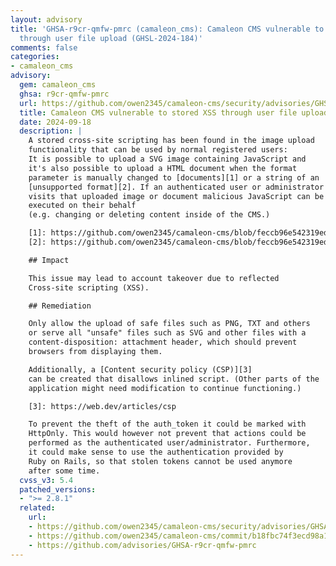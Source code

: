 ```yaml
---
layout: advisory
title: 'GHSA-r9cr-qmfw-pmrc (camaleon_cms): Camaleon CMS vulnerable to stored XSS
  through user file upload (GHSL-2024-184)'
comments: false
categories:
- camaleon_cms
advisory:
  gem: camaleon_cms
  ghsa: r9cr-qmfw-pmrc
  url: https://github.com/owen2345/camaleon-cms/security/advisories/GHSA-r9cr-qmfw-pmrc
  title: Camaleon CMS vulnerable to stored XSS through user file upload (GHSL-2024-184)
  date: 2024-09-18
  description: |
    A stored cross-site scripting has been found in the image upload
    functionality that can be used by normal registered users:
    It is possible to upload a SVG image containing JavaScript and
    it's also possible to upload a HTML document when the format
    parameter is manually changed to [documents][1] or a string of an
    [unsupported format][2]. If an authenticated user or administrator
    visits that uploaded image or document malicious JavaScript can be
    executed on their behalf
    (e.g. changing or deleting content inside of the CMS.)

    [1]: https://github.com/owen2345/camaleon-cms/blob/feccb96e542319ed608acd3a16fa5d92f13ede67/app/uploaders/camaleon_cms_uploader.rb#L105-L106
    [2]: https://github.com/owen2345/camaleon-cms/blob/feccb96e542319ed608acd3a16fa5d92f13ede67/app/uploaders/camaleon_cms_uploader.rb#L110-L111

    ## Impact

    This issue may lead to account takeover due to reflected
    Cross-site scripting (XSS).

    ## Remediation

    Only allow the upload of safe files such as PNG, TXT and others
    or serve all "unsafe" files such as SVG and other files with a
    content-disposition: attachment header, which should prevent
    browsers from displaying them.

    Additionally, a [Content security policy (CSP)][3]
    can be created that disallows inlined script. (Other parts of the
    application might need modification to continue functioning.)

    [3]: https://web.dev/articles/csp

    To prevent the theft of the auth_token it could be marked with
    HttpOnly. This would however not prevent that actions could be
    performed as the authenticated user/administrator. Furthermore,
    it could make sense to use the authentication provided by
    Ruby on Rails, so that stolen tokens cannot be used anymore
    after some time.
  cvss_v3: 5.4
  patched_versions:
  - ">= 2.8.1"
  related:
    url:
    - https://github.com/owen2345/camaleon-cms/security/advisories/GHSA-r9cr-qmfw-pmrc
    - https://github.com/owen2345/camaleon-cms/commit/b18fbc74f3ecd98a1f781d015f5466ef16b1425b
    - https://github.com/advisories/GHSA-r9cr-qmfw-pmrc
---
```

